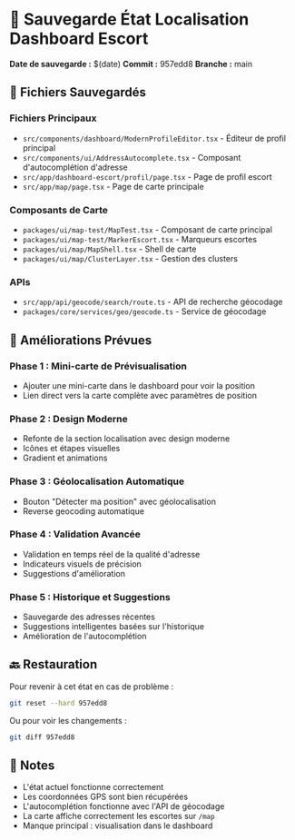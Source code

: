 # 🔄 Sauvegarde État Localisation Dashboard Escort

**Date de sauvegarde :** $(date)
**Commit :** 957edd8
**Branche :** main

## 📁 Fichiers Sauvegardés

### Fichiers Principaux
- `src/components/dashboard/ModernProfileEditor.tsx` - Éditeur de profil principal
- `src/components/ui/AddressAutocomplete.tsx` - Composant d'autocomplétion d'adresse
- `src/app/dashboard-escort/profil/page.tsx` - Page de profil escort
- `src/app/map/page.tsx` - Page de carte principale

### Composants de Carte
- `packages/ui/map-test/MapTest.tsx` - Composant de carte principal
- `packages/ui/map-test/MarkerEscort.tsx` - Marqueurs escortes
- `packages/ui/map/MapShell.tsx` - Shell de carte
- `packages/ui/map/ClusterLayer.tsx` - Gestion des clusters

### APIs
- `src/app/api/geocode/search/route.ts` - API de recherche géocodage
- `packages/core/services/geo/geocode.ts` - Service de géocodage

## 🎯 Améliorations Prévues

### Phase 1 : Mini-carte de Prévisualisation
- Ajouter une mini-carte dans le dashboard pour voir la position
- Lien direct vers la carte complète avec paramètres de position

### Phase 2 : Design Moderne
- Refonte de la section localisation avec design moderne
- Icônes et étapes visuelles
- Gradient et animations

### Phase 3 : Géolocalisation Automatique
- Bouton "Détecter ma position" avec géolocalisation
- Reverse geocoding automatique

### Phase 4 : Validation Avancée
- Validation en temps réel de la qualité d'adresse
- Indicateurs visuels de précision
- Suggestions d'amélioration

### Phase 5 : Historique et Suggestions
- Sauvegarde des adresses récentes
- Suggestions intelligentes basées sur l'historique
- Amélioration de l'autocomplétion

## 🔙 Restauration

Pour revenir à cet état en cas de problème :

```bash
git reset --hard 957edd8
```

Ou pour voir les changements :
```bash
git diff 957edd8
```

## 📝 Notes

- L'état actuel fonctionne correctement
- Les coordonnées GPS sont bien récupérées
- L'autocomplétion fonctionne avec l'API de géocodage
- La carte affiche correctement les escortes sur `/map`
- Manque principal : visualisation dans le dashboard
